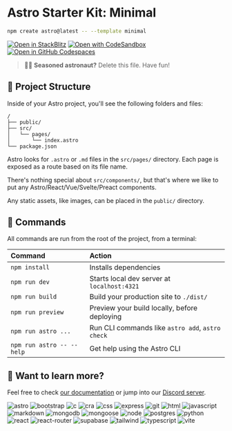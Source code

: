 # Astro Starter Kit: Minimal

```sh
npm create astro@latest -- --template minimal
```

[![Open in StackBlitz](https://developer.stackblitz.com/img/open_in_stackblitz.svg)](https://stackblitz.com/github/withastro/astro/tree/latest/examples/minimal)
[![Open with CodeSandbox](https://assets.codesandbox.io/github/button-edit-lime.svg)](https://codesandbox.io/p/sandbox/github/withastro/astro/tree/latest/examples/minimal)
[![Open in GitHub Codespaces](https://github.com/codespaces/badge.svg)](https://codespaces.new/withastro/astro?devcontainer_path=.devcontainer/minimal/devcontainer.json)

> 🧑‍🚀 **Seasoned astronaut?** Delete this file. Have fun!

## 🚀 Project Structure

Inside of your Astro project, you'll see the following folders and files:

```text
/
├── public/
├── src/
│   └── pages/
│       └── index.astro
└── package.json
```

Astro looks for `.astro` or `.md` files in the `src/pages/` directory. Each page is exposed as a route based on its file name.

There's nothing special about `src/components/`, but that's where we like to put any Astro/React/Vue/Svelte/Preact components.

Any static assets, like images, can be placed in the `public/` directory.

## 🧞 Commands

All commands are run from the root of the project, from a terminal:

| Command                   | Action                                           |
| :------------------------ | :----------------------------------------------- |
| `npm install`             | Installs dependencies                            |
| `npm run dev`             | Starts local dev server at `localhost:4321`      |
| `npm run build`           | Build your production site to `./dist/`          |
| `npm run preview`         | Preview your build locally, before deploying     |
| `npm run astro ...`       | Run CLI commands like `astro add`, `astro check` |
| `npm run astro -- --help` | Get help using the Astro CLI                     |

## 👀 Want to learn more?

Feel free to check [our documentation](https://docs.astro.build) or jump into our [Discord server](https://astro.build/chat).

![astro](./src/icons/astro.svg)
![bootstrap](./src/icons/bootstrap.svg)
![c](./src/icons/cprog.svg)
![cra](./src/icons/cra.svg)
![css](./src/icons/css.svg)
![express](./src/icons/express.svg)
![git](./src/icons/git.svg)
![html](./src/icons/html.svg)
![javascript](./src/icons/javascript.svg)
![markdown](./src/icons/markdown.svg)
![mongodb](./src/icons/mongo.svg)
![mongoose](./src/icons/mongoose.svg)
![node](./src/icons/node.svg)
![postgres](./src/icons/postgres.svg)
![python](./src/icons/python.svg)
![react](./src/icons/react.svg)
![react-router](./src/icons/react-router.svg)
![supabase](./src/icons/supabase.svg)
![tailwind](./src/icons/tailwind.svg)
![typescript](./src/icons/typescript.svg)
![vite](./src/icons/vite.svg)
